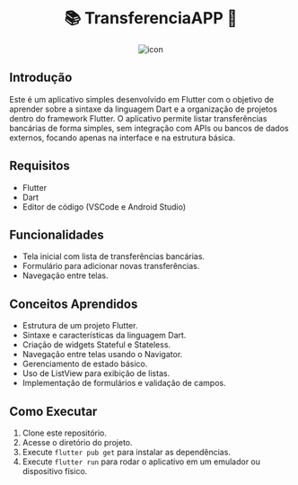 <h1 align="center"> 📚 TransferenciaAPP 📱 </h1>

<div align="center">

![icon](https://img.shields.io/badge/Flutter-02569B?style=for-the-badge&logo=flutter&logoColor=white)
 
</div>


## Introdução
Este é um aplicativo simples desenvolvido em Flutter com o objetivo de aprender sobre a sintaxe da linguagem Dart e a organização de projetos dentro do framework Flutter. O aplicativo permite listar transferências bancárias de forma simples, sem integração com APIs ou bancos de dados externos, focando apenas na interface e na estrutura básica.

## Requisitos
- Flutter 
- Dart 
- Editor de código (VSCode e Android Studio)

## Funcionalidades
- Tela inicial com lista de transferências bancárias.
- Formulário para adicionar novas transferências.
- Navegação entre telas.

## Conceitos Aprendidos
- Estrutura de um projeto Flutter.
- Sintaxe e características da linguagem Dart.
- Criação de widgets Stateful e Stateless.
- Navegação entre telas usando o Navigator.
- Gerenciamento de estado básico.
- Uso de ListView para exibição de listas.
- Implementação de formulários e validação de campos.

## Como Executar
1. Clone este repositório.
2. Acesse o diretório do projeto.
3. Execute `flutter pub get` para instalar as dependências.
4. Execute `flutter run` para rodar o aplicativo em um emulador ou dispositivo físico.

